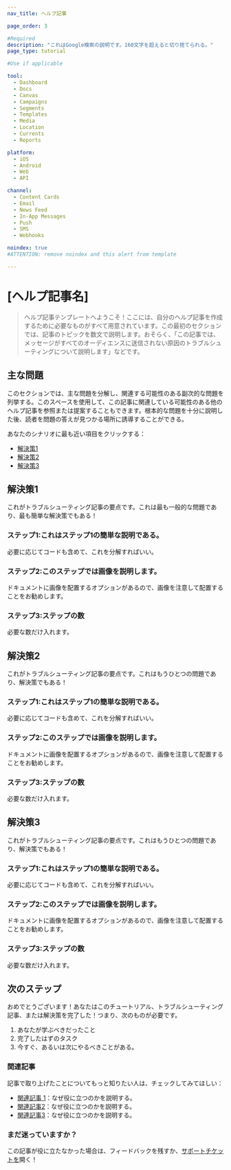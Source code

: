 ```yaml
---
nav_title: ヘルプ記事

page_order: 3

#Required
description: "これはGoogle検索の説明です。160文字を超えると切り捨てられる。"
page_type: tutorial

#Use if applicable

tool:
  - Dashboard
  - Docs
  - Canvas
  - Campaigns
  - Segments
  - Templates
  - Media
  - Location
  - Currents
  - Reports

platform:
  - iOS
  - Android
  - Web
  - API

channel:
  - Content Cards
  - Email
  - News Feed
  - In-App Messages
  - Push
  - SMS
  - Webhooks

noindex: true
#ATTENTION: remove noindex and this alert from template

---
```


# \[ヘルプ記事名]

> ヘルプ記事テンプレートへようこそ！ここには、自分のヘルプ記事を作成するために必要なものがすべて用意されています。この最初のセクションでは、記事のトピックを数文で説明します。おそらく、「この記事では、メッセージがすべてのオーディエンスに送信されない原因のトラブルシューティングについて説明します」などです。

## 主な問題

このセクションでは、主な問題を分解し、関連する可能性のある副次的な問題を列挙する。このスペースを使用して、この記事に関連している可能性のある他のヘルプ記事を参照または提案することもできます。根本的な問題を十分に説明した後、読者を問題の答えが見つかる場所に誘導することができる。

あなたのシナリオに最も近い項目をクリックする：
- [解決策1](#solution-1)
- [解決策2](#solution-2)
- [解決策3](#solution-3)

## 解決策1

これがトラブルシューティング記事の要点です。これは最も一般的な問題であり、最も簡単な解決策でもある！

### ステップ1:これはステップ1の簡単な説明である。

必要に応じてコードも含めて、これを分解すればいい。

### ステップ2:このステップでは画像を説明します。

ドキュメントに画像を配置するオプションがあるので、画像を注意して配置することをお勧めします。

### ステップ3:ステップの数

必要な数だけ入れます。

## 解決策2

これがトラブルシューティング記事の要点です。これはもうひとつの問題であり、解決策でもある！

### ステップ1:これはステップ1の簡単な説明である。

必要に応じてコードも含めて、これを分解すればいい。

### ステップ2:このステップでは画像を説明します。

ドキュメントに画像を配置するオプションがあるので、画像を注意して配置することをお勧めします。

### ステップ3:ステップの数

必要な数だけ入れます。

## 解決策3

これがトラブルシューティング記事の要点です。これはもうひとつの問題であり、解決策でもある！

### ステップ1:これはステップ1の簡単な説明である。

必要に応じてコードも含めて、これを分解すればいい。

### ステップ2:このステップでは画像を説明します。

ドキュメントに画像を配置するオプションがあるので、画像を注意して配置することをお勧めします。

### ステップ3:ステップの数

必要な数だけ入れます。

## 次のステップ

おめでとうございます！あなたはこのチュートリアル、トラブルシューティング記事、または解決策を完了した！つまり、次のものが必要です。
1. あなたが学ぶべきだったこと
2. 完了したはずのタスク
3. 今すぐ、あるいは次にやるべきことがある。

### 関連記事

記事で取り上げたことについてもっと知りたい人は、チェックしてみてほしい：
- [関連記事 1](#solution-1)：なぜ役に立つのかを説明する。
- [関連記事2](#solution-2)：なぜ役に立つのかを説明する。
- [関連記事3](#solution-3)：なぜ役に立つのかを説明する。

### まだ迷っていますか？

この記事が役に立たなかった場合は、フィードバックを残すか、[サポートチケットを][support]開く！

[support]: {{site.baseurl}}/braze_support/